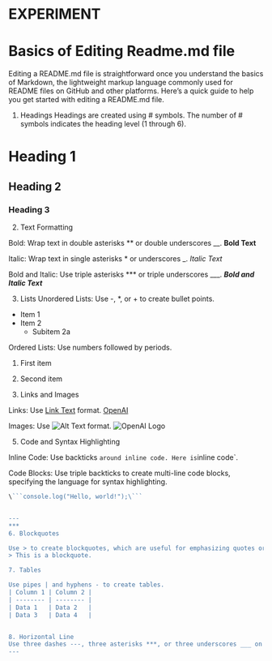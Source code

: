 # EXPERIMENT


# Basics of Editing Readme.md file
Editing a README.md file is straightforward once you understand the basics of Markdown, the lightweight markup language commonly used for README files on GitHub and other platforms. Here’s a quick guide to help you get started with editing a README.md file.

1. Headings
Headings are created using # symbols. The number of # symbols indicates the heading level (1 through 6).
# Heading 1
## Heading 2
### Heading 3


2. Text Formatting

Bold: Wrap text in double asterisks ** or double underscores __.
**Bold Text**

Italic: Wrap text in single asterisks * or underscores _.
*Italic Text*

Bold and Italic: Use triple asterisks *** or triple underscores ___.
***Bold and Italic Text***


3. Lists
Unordered Lists: Use -, *, or + to create bullet points.
- Item 1
- Item 2
    - Subitem 2a

Ordered Lists: Use numbers followed by periods.
1. First item
2. Second item


4. Links and Images

Links: Use [Link Text](URL) format.
[OpenAI](https://www.openai.com)

Images: Use ![Alt Text](image-url) format.
![OpenAI Logo](https://www.openai.com/logo.png)

5. Code and Syntax Highlighting

Inline Code: Use backticks ` around inline code.
Here is `inline code`.

Code Blocks: Use triple backticks to create multi-line code blocks, specifying the language for syntax highlighting.
```javascript
\```console.log("Hello, world!");\```


---
***
6. Blockquotes

Use > to create blockquotes, which are useful for emphasizing quotes or notes.
> This is a blockquote.

7. Tables

Use pipes | and hyphens - to create tables.
| Column 1 | Column 2 |
| -------- | -------- |
| Data 1   | Data 2   |
| Data 3   | Data 4   |


8. Horizontal Line
Use three dashes ---, three asterisks ***, or three underscores ___ on a new line to create a horizontal line.
---
